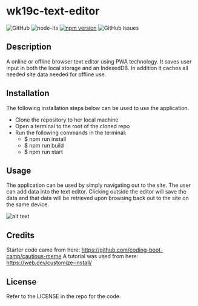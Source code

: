 # wk19c-text-editor

![GitHub](https://img.shields.io/github/license/josht-dev/wk19c-text-editor?style=for-the-badge)
![node-lts](https://img.shields.io/badge/node-16.18.0-brightgreen?style=for-the-badge)
[![npm version](https://img.shields.io/badge/express-4.16.4-brightgreen?style=for-the-badge)](https://badge.fury.io/js/express)
![GitHub issues](https://img.shields.io/github/issues/josht-dev/wk19c-text-editor?style=for-the-badge)

## Description

A online or offline browser text editor using PWA technology. It saves user input in both the local storage and an IndexedDB. In addition it caches all needed site data needed for offline use.

## Installation

The following installation steps below can be used to use the application.

- Clone the repository to her local machine
- Open a terminal to the root of the cloned repo
- Run the following commands in the terminal:
    - $ npm run install
    - $ npm run build
    - $ npm run start

## Usage

The application can be used by simply navigating out to the site. The user can add data into the text editor. Clicking outside the editor will save the data and that data will be retrieved upon browsing back out to the site on the same device.

![alt text](assets/images/screenshot.png)


## Credits

Starter code came from here: https://github.com/coding-boot-camp/cautious-meme
A tutorial was used from here: https://web.dev/customize-install/

## License

Refer to the LICENSE in the repo for the code. 
